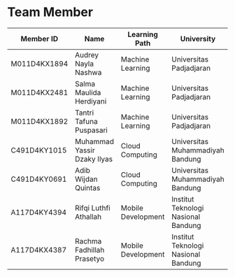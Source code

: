 # Team Member

| Member ID      | Name                           | Learning Path      | University                         | LinkedIn                                                         |
|----------------|--------------------------------|--------------------|------------------------------------|------------------------------------------------------------------|
| M011D4KX1894   | Audrey Nayla Nashwa            | Machine Learning   | Universitas Padjadjaran            | [![LinkedIn](https://image.flaticon.com/icons/png/512/174/174857.png)](http://www.linkedin.com/in/audrey-nayla-nashwa) |
| M011D4KX2481   | Salma Maulida Herdiyani        | Machine Learning   | Universitas Padjadjaran            | [![LinkedIn](https://image.flaticon.com/icons/png/512/174/174857.png)](http://www.linkedin.com/in/salma-maulida-herdiyani) |
| M011D4KX1892   | Tantri Tafuna Puspasari        | Machine Learning   | Universitas Padjadjaran            | [![LinkedIn](https://image.flaticon.com/icons/png/512/174/174857.png)](http://www.linkedin.com/in/tantritafunapuspasari) |
| C491D4KY1015   | Muhammad Yassir Dzaky Ilyas    | Cloud Computing    | Universitas Muhammadiyah Bandung   | [![LinkedIn](https://image.flaticon.com/icons/png/512/174/174857.png)]() |
| C491D4KY0691   | Adib Wijdan Quintas            | Cloud Computing    | Universitas Muhammadiyah Bandung   |                                                                  |
| A117D4KY4394   | Rifqi Luthfi Athallah          | Mobile Development | Institut Teknologi Nasional Bandung|                                                                  |
| A117D4KX4387   | Rachma Fadhillah Prasetyo      | Mobile Development |Institut Teknologi Nasional Bandung | [![LinkedIn](https://www.flaticon.com/free-icon/linkedin_3536505?term=linkedin&page=1&position=1&origin=search&related_id=3536505)](https://www.linkedin.com/in/rachma-fadhillah/)
